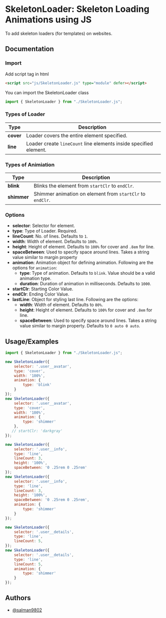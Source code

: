 
# SkeletonLoader: Skeleton Loading Animations using JS

To add skeleton loaders (for templates) on websites.


## Documentation

### Import 
Add script tag in html
```html
<script src="js/SkeletonLoader.js" type="module" defer></script>
```

You can import the SkeletonLoader class
```javascript
import { SkeletonLoader } from "./SkeletonLoader.js";
```

### Types of Loader

Type | Description
---- | -----------
**cover** | Loader covers the entire element specified.
**line** | Loader create `lineCount` line elements inside specified element.

### Types of Animiation

Type | Description
---- | -----------
**blink** | Blinks the element from `startClr` to `endClr`.
**shimmer** | Shimmer animation on element from `startClr` to `endClr`.

### Options

- **selector**: Selector for element.
- **type**: Type of Loader. Required.
- **lineCount**: No. of lines. Defaults to `1`.
- **width**: Width of element. Defaults to `100%`.
- **height**: Height of element. Defaults to `100%` for cover and `.8em` for line.
- **spaceBetween**: Used to specify space around lines. Takes a string value similar to margin property
- **animation**: Animation object for defining animation. Following are the options for `animation`:
    - **type**: Type of animation. Defaults to `blink`. Value should be a valid animation type.
    - **duration**: Duration of animation in milliseconds. Defaults to `1000`.
- **startClr**: Starting Color Value.
- **endClr**: Ending Color Value.
- **lastLine**: Object for styling last line. Following are the options:
    - **width**: Width of element. Defaults to `80%`.
    - **height**: Height of element. Defaults to `100%` for cover and `.8em` for line.
    - **spaceBetween**: Used to specify space around lines. Takes a string value similar to margin property. Defaults to `0 auto 0 auto`.


## Usage/Examples

```javascript
import { SkeletonLoader } from "./SkeletonLoader.js";

new SkeletonLoader({
    selector: '.user__avatar',
    type: 'cover',
    width: '100%',
    animation: {
        type: 'blink'
    }
});
new SkeletonLoader({
    selector: '.user__avatar',
    type: 'cover',
    width: '100%',
    animation: {
        type: 'shimmer'
    },
   // startClr: 'darkgray'
});

new SkeletonLoader({
    selector: '.user__info',
    type: 'line',
    lineCount: 3,
    height: '100%',
    spaceBetween: '0 .25rem 0 .25rem'
});
new SkeletonLoader({
    selector: '.user__info',
    type: 'line',
    lineCount: 3,
    height: '100%',
    spaceBetween: '0 .25rem 0 .25rem',
    animation: {
        type: 'shimmer'
    }
});

new SkeletonLoader({
    selector: '.user__details',
    type: 'line',
    lineCount: 5,
});
new SkeletonLoader({
    selector: '.user__details',
    type: 'line',
    lineCount: 5,
    animation: {
        type: 'shimmer'
    }
});
```


## Authors

- [@salman9802](https://www.github.com/salman9802)

